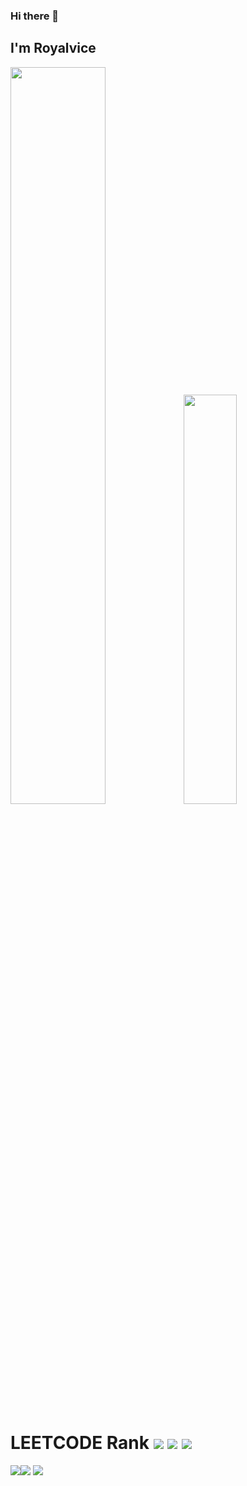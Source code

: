 ### Hi there 👋

## I'm **Royalvice**

<img src="https://gist.githubusercontent.com/patevs/b007a0e98fb216438d4cbf559fac4166/raw/88f20c9d749d756be63f22b09f3c4ac570bc5101/programming.gif" width="55%"><img src="https://media1.giphy.com/media/V4NSR1NG2p0KeJJyr5/giphy.gif" width="41%">


# LEETCODE Rank ![](https://leetcode-badge.haozibi.dev/v1cn/ranking/Royalvice.svg)  ![](https://leetcode-badge.haozibi.dev/v1cn/solved/Royalvice.svg) ![](https://leetcode-badge.haozibi.dev/v1cn/accepted-rate/Royalvice.svg)
<img src="https://github-readme-stats.vercel.app/api?username=Royalvice&show_icons=true&title_color=ffffff&icon_color=bb2acf&text_color=daf7dc&bg_color=151515" />![](https://stats.justsong.cn/api/leetcode?username=Royalvice&cn=true&theme=dark)
![](https://leetcode-badge.haozibi.dev/v1cn/chart/submission-calendar/Royalvice.svg)
